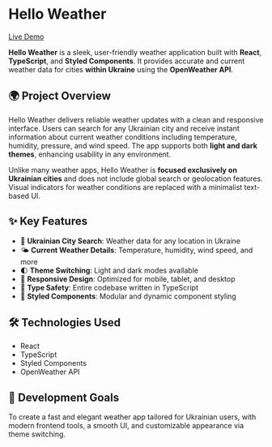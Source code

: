 # Hello Weather

[Live Demo](https://hello-weather-a-kostiuk.vercel.app/)

**Hello Weather** is a sleek, user-friendly weather application built with **React**, **TypeScript**, and **Styled Components**. It provides accurate and current weather data for cities **within Ukraine** using the **OpenWeather API**.

## 🌍 Project Overview

Hello Weather delivers reliable weather updates with a clean and responsive interface. Users can search for any Ukrainian city and receive instant information about current weather conditions including temperature, humidity, pressure, and wind speed. The app supports both **light and dark themes**, enhancing usability in any environment.

Unlike many weather apps, Hello Weather is **focused exclusively on Ukrainian cities** and does not include global search or geolocation features. Visual indicators for weather conditions are replaced with a minimalist text-based UI.

## ✨ Key Features

- 🌆 **Ukrainian City Search**: Weather data for any location in Ukraine
- 🌤 **Current Weather Details**: Temperature, humidity, wind speed, and more
- 🌓 **Theme Switching**: Light and dark modes available
- 📱 **Responsive Design**: Optimized for mobile, tablet, and desktop
- 🧠 **Type Safety**: Entire codebase written in TypeScript
- 💅 **Styled Components**: Modular and dynamic component styling

## 🛠️ Technologies Used

- React
- TypeScript
- Styled Components
- OpenWeather API

## 🎯 Development Goals

To create a fast and elegant weather app tailored for Ukrainian users, with modern frontend tools, a smooth UI, and customizable appearance via theme switching.
